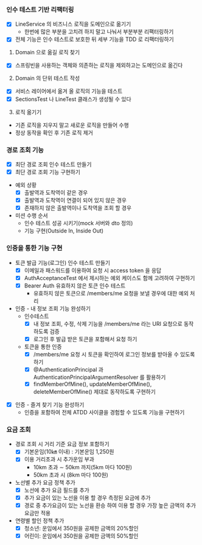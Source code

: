 ### 인수 테스트 기반 리팩터링
* [x] LineService 의 비즈니스 로직을 도메인으로 옮기기
  * 한번에 많은 부분을 고치려 하지 말고 나눠서 부분부분 리팩터링하기
* [x] 전체 기능은 인수 테스트로 보호한 뒤 세부 기능을 TDD 로 리팩터링하기

1. Domain 으로 옮길 로직 찾기
* [x] 스프링빈을 사용하는 객체와 의존하는 로직을 제외하고는 도메인으로 옮긴다
2. Domain 의 단위 테스트 작성
* [x] 서비스 레이어에서 옮겨 올 로직의 기능을 테스트
* [x] SectionsTest 나 LineTest 클래스가 생성될 수 있다
3. 로직 옮기기  
* 기존 로직을 지우지 말고 새로운 로직을 만들어 수행
* 정상 동작을 확인 후 기존 로직 제거

### 경로 조회 기능
* [x] 최단 경로 조회 인수 테스트 만들기
* [x] 최단 경로 조회 기능 구현하기
* 예외 상황
  * [x] 출발역과 도착역이 같은 경우
  * [x] 출발역과 도착역이 연결이 되어 있지 않은 경우
  * [x] 존재하지 않은 출발역이나 도착역을 조회 할 경우
* 미션 수행 순서
  * 인수 테스트 성공 시키기(mock 서버와 dto 정의)
  * 기능 구현(Outside In, Inside Out)
  
### 인증을 통한 기능 구현
* 토큰 발급 기능(로그인) 인수 테스트 만들기
  * [x] 이메일과 패스워드를 이용하여 요청 시 access token 을 응답
  * [x] AuthAcceptanceTest 에서 제시하는 예외 케이스도 함께 고려하여 구현하기
  * [x] Bearer Auth 유효하지 않은 토큰 인수 테스트
    * 유효하지 않은 토큰으로 /members/me 요청을 보낼 경우에 대한 예외 처리
* 인증 - 내 정보 조회 기능 완성하기
  * 인수테스트
    * [x] 내 정보 조회, 수정, 삭제 기능을 /members/me 라는 URI 요청으로 동작하도록 검증
    * [x] 로그인 후 발급 받은 토큰을 포함해서 요청 하기
  * 토큰을 통한 인증
    * [x] /members/me 요청 시 토큰을 확인하여 로그인 정보를 받아올 수 있도록 하기
    * [x] @AuthenticationPrincipal 과 AuthenticationPrincipalArgumentResolver 를 활용하기
    * [x] findMemberOfMine(), updateMemberOfMine(), deleteMemberOfMine() 제대로 동작하도록 구현하기
* [x] 인증 - 즐겨 찾기 기능 완성하기
  * 인증을 포함하여 전체 ATDD 사이클을 경험할 수 있도록 기능을 구현하기

### 요금 조회
* 경로 조회 시 거리 기준 요금 정보 포함하기
  * [x] 기본운임(10㎞ 이내) : 기본운임 1,250원 
  * [x] 이용 거리초과 시 추가운임 부과
    * 10km 초과 ∼ 50km 까지(5km 마다 100원)
    * 50km 초과 시 (8km 마다 100원)
* 노선별 추가 요금 정책 추가
  * [x] 노선에 추가 요금 필드를 추가
  * [x] 추가 요금이 있는 노선을 이용 할 경우 측정된 요금에 추가
  * [x] 경로 중 추가요금이 있는 노선을 환승 하여 이용 할 경우 가장 높은 금액의 추가 요금만 적용
* 연령별 할인 정책 추가
  * [x] 청소년: 운임에서 350원을 공제한 금액의 20%할인
  * [x] 어린이: 운임에서 350원을 공제한 금액의 50%할인
